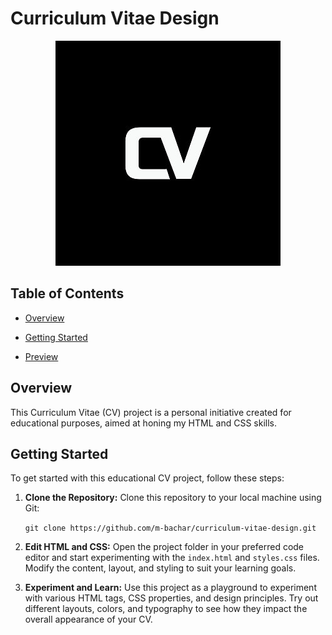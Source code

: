 # Curriculum Vitae Design

<p align="center">
  <img src="./images/cv.jpeg" alt="CV" />
</p>


## Table of Contents

- [Overview](#overview)

- [Getting Started](#getting-started)

- [Preview](https://m-bachar.github.io/curriculum-vitae-design/)


## Overview

This Curriculum Vitae (CV) project is a personal initiative created for educational purposes, aimed at honing my HTML and CSS skills.


## Getting Started

To get started with this educational CV project, follow these steps:
1.  **Clone the Repository:** Clone this repository to your local machine using Git:
        
    `git clone https://github.com/m-bachar/curriculum-vitae-design.git` 
    
2.  **Edit HTML and CSS:** Open the project folder in your preferred code editor and start experimenting with the `index.html` and `styles.css` files. Modify the content, layout, and styling to suit your learning goals.
    
3.  **Experiment and Learn:** Use this project as a playground to experiment with various HTML tags, CSS properties, and design principles. Try out different layouts, colors, and typography to see how they impact the overall appearance of your CV.
